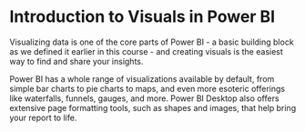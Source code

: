 <properties
   pageTitle="Introduction to Visuals in Power BI"
   description="Visuals are at the heart of Power BI"
   services="powerbi"
   documentationCenter=""
   authors="davidiseminger"
   manager="mblythe"
   editor=""
   tags=""
   featuredVideoId="SYk_gWrtKvM"
   featuredVideoThumb=""
   courseDuration="2m"/>

<tags
   ms.service="powerbi"
   ms.devlang="NA"
   ms.topic="article"
   ms.tgt_pltfrm="NA"
   ms.workload="powerbi"
   ms.date="02/29/2016"
   ms.author="v-jescoo"/>

# Introduction to Visuals in Power BI

Visualizing data is one of the core parts of Power BI - a basic building block as we defined it earlier in this course - and creating visuals is the easiest way to find and share your insights.

Power BI has a whole range of visualizations available by default, from simple bar charts to pie charts to maps, and even more esoteric offerings like waterfalls, funnels, gauges, and more. Power BI Desktop also offers extensive page formatting tools, such as shapes and images, that help bring your report to life.
